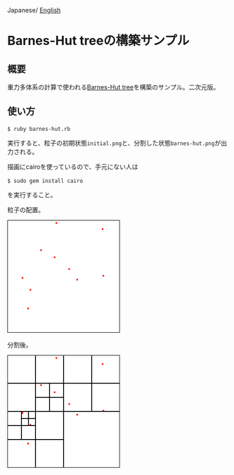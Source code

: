 Japanese/ [English](README.md)

# Barnes-Hut treeの構築サンプル

## 概要

重力多体系の計算で使われる[Barnes-Hut tree](http://arborjs.org/docs/barnes-hut)を構築のサンプル。二次元版。

## 使い方

    $ ruby barnes-hut.rb

実行すると、粒子の初期状態`initial.png`と、分割した状態`barnes-hut.png`が出力される。

描画にcairoを使っているので、手元にない人は

    $ sudo gem install cairo

を実行すること。

粒子の配置。

![initial.png](initial.png)

分割後。

![barnes-hut.png](barnes-hut.png)
